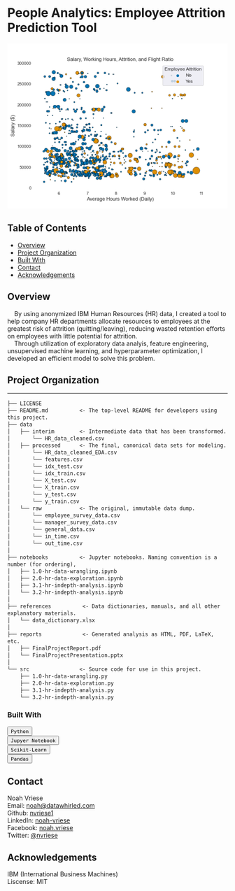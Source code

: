 # People Analytics: Employee Attrition Prediction Tool

![SalaryVsWorkedHours](/assets/SalaryVsWorkingHours.png)<br />

## Table of Contents

- [Overview](#overview)
- [Project Organization](#project-organization)
- [Built With](#built-with)
- [Contact](#contact)
- [Acknowledgements](#acknowledgements)

## Overview

 &nbsp;&nbsp;&nbsp;&nbsp;By using anonymized IBM Human Resources (HR) data, I created a tool to help company HR 
departments allocate resources to employees at the greatest risk of attrition (quitting/leaving),
reducing wasted retention efforts on employees with little potential for attrition. <br />
 &nbsp;&nbsp;&nbsp;&nbsp;Through utilization of exploratory data analyis, feature engineering, unsupervised machine learning, 
and hyperparameter optimization, I developed an efficient model to solve this problem.

## Project Organization
------------

    ├── LICENSE
    ├── README.md          <- The top-level README for developers using this project.
    ├── data    
    │   ├── interim        <- Intermediate data that has been transformed.
    │       └── HR_data_cleaned.csv 
    │   ├── processed      <- The final, canonical data sets for modeling.
    │       └── HR_data_cleaned_EDA.csv
    │       └── features.csv
    │       └── idx_test.csv
    │       └── idx_train.csv
    │       └── X_test.csv
    │       └── X_train.csv
    │       └── y_test.csv
    │       └── y_train.csv
    │   └── raw            <- The original, immutable data dump.
    │       └── employee_survey_data.csv
    │	    └── manager_survey_data.csv
    │	    └── general_data.csv
    │	    └── in_time.csv
    │	    └── out_time.csv 
    │
    ├── notebooks          <- Jupyter notebooks. Naming convention is a number (for ordering),
    │   ├── 1.0-hr-data-wrangling.ipynb
    │   ├── 2.0-hr-data-exploration.ipynb
    │   ├── 3.1-hr-indepth-analysis.ipynb
    │   └── 3.2-hr-indepth-analysis.ipynb 
    │
    ├── references          <- Data dictionaries, manuals, and all other explanatory materials.
    │   └── data_dictionary.xlsx
    │
    ├── reports             <- Generated analysis as HTML, PDF, LaTeX, etc.
    │   ├── FinalProjectReport.pdf
    │   └── FinalProjectPresentation.pptx                 
    │
    └── src                <- Source code for use in this project.
        ├── 1.0-hr-data-wrangling.py
        ├── 2.0-hr-data-exploration.py
        ├── 3.1-hr-indepth-analysis.py
        └── 3.2-hr-indepth-analysis.py

### Built With

<a><button name="button">`Python`</button></a> <br />
<a><button name="button">`Jupyer Notebook`</button></a> <br />
<a><button name="button">`Scikit-Learn`</button></a> <br />
<a><button name="button">`Pandas`</button></a> <br />    

## Contact

Noah Vriese<br />
Email: noah@datawhirled.com<br />
Github: [nvriese1](https://github.com/nvriese1)<br />
LinkedIn: [noah-vriese](https://www.linkedin.com/in/noah-vriese/)<br />
Facebook: [noah.vriese](https://www.facebook.com/noah.vriese)<br />
Twitter: [@nvriese](https://twitter.com/nvriese)<br />

## Acknowledgements

IBM (International Business Machines)<br />
Liscense: MIT

